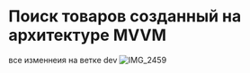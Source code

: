 # Поиск товаров созданный на архитектуре MVVM
все изменнеия на ветке dev
![IMG_2459](https://user-images.githubusercontent.com/55654856/235341145-e05e97d0-fd32-4bed-a476-ae7b19730f74.PNG)

